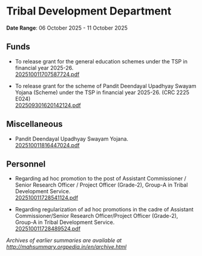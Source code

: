 # Tribal Development Department

**Date Range**: 06 October 2025 - 11 October 2025


## Funds
- To release grant for the general education schemes under the TSP in financial year 2025-26.\
  [202510011707587724.pdf](https://gr.maharashtra.gov.in/Site/Upload/Government%20Resolutions/English/202510011707587724.pdf)

- To release grant for the scheme of Pandit Deendayal Upadhyay Swayam Yojana (Scheme) under the TSP in financial year 2025-26. (CRC 2225 E024)\
  [202509301620142124.pdf](https://gr.maharashtra.gov.in/Site/Upload/Government%20Resolutions/English/202509301620142124.pdf)

## Miscellaneous
- Pandit Deendayal Upadhyay Swayam Yojana.\
  [202510011816447024.pdf](https://gr.maharashtra.gov.in/Site/Upload/Government%20Resolutions/English/202510011816447024.pdf)

## Personnel
- Regarding ad hoc promotion to the post of Assistant Commissioner / Senior Research Officer / Project Officer (Grade-2), Group-A in Tribal Development Service.\
  [202510011728541124.pdf](https://gr.maharashtra.gov.in/Site/Upload/Government%20Resolutions/English/202510011728541124.pdf)

- Regarding regularization of ad hoc promotions in the cadre of Assistant Commissioner/Senior Research Officer/Project Officer (Grade-2), Group-A in Tribal Development Service.\
  [202510011728489524.pdf](https://gr.maharashtra.gov.in/Site/Upload/Government%20Resolutions/English/202510011728489524.pdf)


*Archives of earlier summaries are available at http://mahsummary.orgpedia.in/en/archive.html*